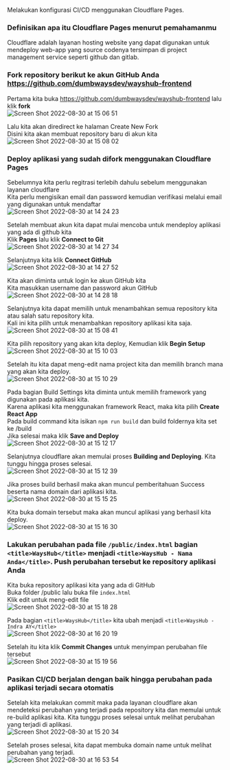 Melakukan konfigurasi CI/CD menggunakan Cloudflare Pages.

### Definisikan apa itu Cloudflare Pages menurut pemahamanmu
Cloudflare adalah layanan hosting website yang dapat digunakan untuk mendeploy web-app yang source codenya tersimpan di project management service seperti github dan gitlab.

### Fork repository berikut ke akun GitHub Anda https://github.com/dumbwaysdev/wayshub-frontend
Pertama kita buka https://github.com/dumbwaysdev/wayshub-frontend lalu klik **fork**  
![Screen Shot 2022-08-30 at 15 06 51](https://user-images.githubusercontent.com/110447286/187390537-857b6a3c-1648-452a-be53-89eb2455c2a7.png)  
  
Lalu kita akan diredirect ke halaman Create New Fork  
Disini kita akan membuat repository baru di akun kita  
![Screen Shot 2022-08-30 at 15 08 02](https://user-images.githubusercontent.com/110447286/187391212-fca4a277-1c4e-49f7-b3f9-5090bbbce76e.png)  
  
### Deploy aplikasi yang sudah difork menggunakan Cloudflare Pages
Sebelumnya kita perlu regitrasi terlebih dahulu sebelum menggunakan layanan cloudflare  
Kita perlu mengisikan email dan password kemudian verifikasi melalui email yang digunakan untuk mendaftar  
![Screen Shot 2022-08-30 at 14 24 23](https://user-images.githubusercontent.com/110447286/187393029-3a9985a5-01cb-41c9-a2da-db7aa188cd75.png)  
  
Setelah membuat akun kita dapat mulai mencoba untuk mendeploy aplikasi yang ada di github kita  
Klik **Pages** lalu klik **Connect to Git**  
![Screen Shot 2022-08-30 at 14 27 34](https://user-images.githubusercontent.com/110447286/187393787-54c9eeef-84d5-4a79-86ea-f52fd75e034e.png)
  
Selanjutnya kita klik **Connect GitHub**  
![Screen Shot 2022-08-30 at 14 27 52](https://user-images.githubusercontent.com/110447286/187394310-92380521-eb46-41de-9c5e-2c4e45cdfd8e.png)  
  
Kita akan diminta untuk login ke akun GitHub kita  
Kita masukkan username dan password akun GitHub  
![Screen Shot 2022-08-30 at 14 28 18](https://user-images.githubusercontent.com/110447286/187394538-0421075b-0509-45b4-a42a-7a3e93e0feb0.png)
  
Selanjutnya kita dapat memilih untuk menambahkan semua repository kita atau salah satu repository kita.  
Kali ini kita pilih untuk menambahkan repository aplikasi kita saja.  
![Screen Shot 2022-08-30 at 15 08 41](https://user-images.githubusercontent.com/110447286/187397843-8a598dd5-8d6b-438c-884f-42af4ff15929.png)  
  
Kita pilih repository yang akan kita deploy, Kemudian klik **Begin Setup**  
![Screen Shot 2022-08-30 at 15 10 03](https://user-images.githubusercontent.com/110447286/187398184-ce0028e8-2aaf-417b-9188-e138f8a5e41d.png)  

Setelah itu kita dapat meng-edit nama project kita dan memilih branch mana yang akan kita deploy.  
![Screen Shot 2022-08-30 at 15 10 29](https://user-images.githubusercontent.com/110447286/187398587-806ec560-583e-4ef4-ad4a-99ef8236be3b.png)  
  
Pada bagian Build Settings kita diminta untuk memilih framework yang digunakan pada aplikasi kita.  
Karena aplikasi kita menggunakan framework React, maka kita pilih **Create React App**  
Pada build command kita isikan `npm run build` dan build foldernya kita set ke /build  
Jika selesai maka klik **Save and Deploy**
![Screen Shot 2022-08-30 at 15 12 17](https://user-images.githubusercontent.com/110447286/187398848-70d9d465-9750-45b0-8081-1fb9c4ce3c8e.png)  
  
Selanjutnya cloudflare akan memulai proses **Building and Deploying**. Kita tunggu hingga proses selesai.  
![Screen Shot 2022-08-30 at 15 12 39](https://user-images.githubusercontent.com/110447286/187400641-461641f2-45fe-4cbc-acba-5cf4f6daa053.png)  
  
Jika proses build berhasil maka akan muncul pemberitahuan Success beserta nama domain dari aplikasi kita.  
![Screen Shot 2022-08-30 at 15 15 25](https://user-images.githubusercontent.com/110447286/187401132-df43fba4-f58d-4f4b-a1c7-da9fa0562938.png)  
  
Kita buka domain tersebut maka akan muncul aplikasi yang berhasil kita deploy.  
![Screen Shot 2022-08-30 at 15 16 30](https://user-images.githubusercontent.com/110447286/187401346-69b21d77-0bd9-49fd-8d22-1106314db7c2.png)  
  
### Lakukan perubahan pada file `/public/index.html` bagian `<title>WaysHub</title>` menjadi `<title>WaysHub - Nama Anda</title>`. Push perubahan tersebut ke repository aplikasi Anda
Kita buka repository aplikasi kita yang ada di GitHub   
Buka folder /public lalu buka file `index.html`  
Klik edit untuk meng-edit file  
![Screen Shot 2022-08-30 at 15 18 28](https://user-images.githubusercontent.com/110447286/187404709-c08839dc-154a-4afc-aa5f-9c6d80fe5f4d.png)  

Pada bagian `<title>WaysHub</title>` kita ubah menjadi `<title>WaysHub - Indra AY</title>`  
![Screen Shot 2022-08-30 at 16 20 19](https://user-images.githubusercontent.com/110447286/187405568-a4ebcce6-54ba-452f-8620-44ee1e92144d.png)  
  
Setelah itu kita klik **Commit Changes** untuk menyimpan perubahan file tersebut  
![Screen Shot 2022-08-30 at 15 19 56](https://user-images.githubusercontent.com/110447286/187405952-e3fbb815-0182-43b9-9c56-0b6f95590088.png)  
  
### Pasikan CI/CD berjalan dengan baik hingga perubahan pada aplikasi terjadi secara otomatis
Setelah kita melakukan commit maka pada layanan cloudflare akan mendeteksi perubahan yang terjadi pada repository kita dan memulai untuk re-build aplikasi kita.
Kita tunggu proses selesai untuk melihat perubahan yang terjadi di aplikasi.  
![Screen Shot 2022-08-30 at 15 20 34](https://user-images.githubusercontent.com/110447286/187406863-7c533da4-da13-49a2-9931-53fe33dcdf4e.png)  
  
Setelah proses selesai, kita dapat membuka domain name untuk melihat perubahan yang terjadi.  
![Screen Shot 2022-08-30 at 16 53 54](https://user-images.githubusercontent.com/110447286/187407448-4e06d517-2cf1-4cde-bc5b-21fa5eff416f.png)

